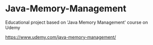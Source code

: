 # Java-Memory-Management
Educational project based on 'Java Memory Management' course on Udemy 

https://www.udemy.com/java-memory-management/
